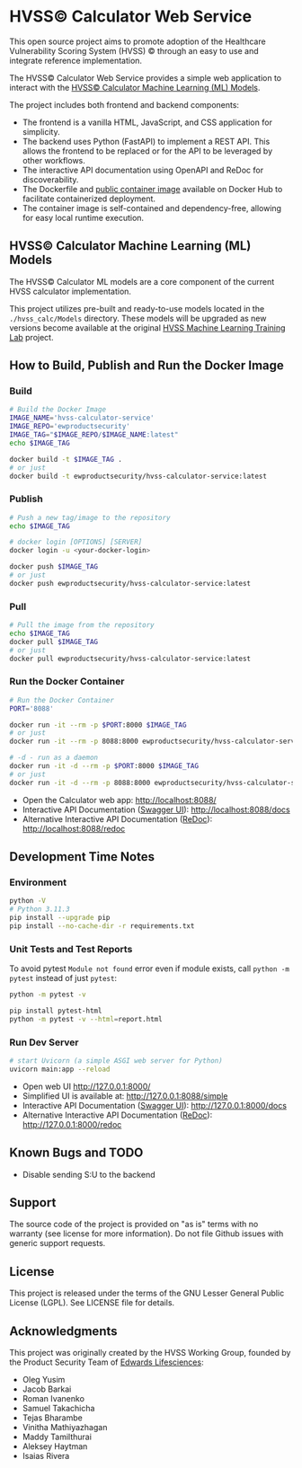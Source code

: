 # HVSS&copy; Calculator Web Service

This open source project aims to promote adoption of the Healthcare Vulnerability Scoring System (HVSS) &copy; through an easy to use and integrate reference implementation.

The HVSS&copy; Calculator Web Service provides a simple web application to interact with the [HVSS&copy; Calculator Machine Learning (ML) Models](https://github.com/ewprodsec/hvss-calculator-lab).

The project includes both frontend and backend components:
- The frontend is a vanilla HTML, JavaScript, and CSS application for simplicity.
- The backend uses Python (FastAPI) to implement a REST API. This allows the frontend to be replaced or for the API to be leveraged by other workflows.
- The interactive API documentation using OpenAPI and ReDoc for discoverability.
- The Dockerfile and [public container image](https://hub.docker.com/r/ewproductsecurity/hvss-calculator-service) available on Docker Hub to facilitate containerized deployment.
- The container image is self-contained and dependency-free, allowing for easy local runtime execution.

## HVSS&copy; Calculator Machine Learning (ML) Models

The HVSS&copy; Calculator ML models are a core component of the current HVSS calculator implementation.

This project utilizes pre-built and ready-to-use models located in the `./hvss_calc/Models` directory. These models will be upgraded as new versions become available at the original [HVSS Machine Learning Training Lab](https://github.com/ewprodsec/hvss-calculator-lab) project.


## How to Build, Publish and Run the Docker Image

### Build

~~~~sh
# Build the Docker Image
IMAGE_NAME='hvss-calculator-service'
IMAGE_REPO='ewproductsecurity'
IMAGE_TAG="$IMAGE_REPO/$IMAGE_NAME:latest"
echo $IMAGE_TAG

docker build -t $IMAGE_TAG .
# or just
docker build -t ewproductsecurity/hvss-calculator-service:latest
~~~~

### Publish

~~~~sh
# Push a new tag/image to the repository
echo $IMAGE_TAG

# docker login [OPTIONS] [SERVER]
docker login -u <your-docker-login>

docker push $IMAGE_TAG
# or just
docker push ewproductsecurity/hvss-calculator-service:latest
~~~~

### Pull

~~~~sh
# Pull the image from the repository
echo $IMAGE_TAG
docker pull $IMAGE_TAG
# or just
docker pull ewproductsecurity/hvss-calculator-service:latest
~~~~

### Run the Docker Container

~~~~sh
# Run the Docker Container
PORT='8088'

docker run -it --rm -p $PORT:8000 $IMAGE_TAG
# or just
docker run -it --rm -p 8088:8000 ewproductsecurity/hvss-calculator-service:latest

# -d - run as a daemon
docker run -it -d --rm -p $PORT:8000 $IMAGE_TAG
# or just
docker run -it -d --rm -p 8088:8000 ewproductsecurity/hvss-calculator-service:latest
~~~~

- Open the Calculator web app: <http://localhost:8088/>
- Interactive API Documentation ([Swagger UI](https://github.com/swagger-api/swagger-ui)): <http://localhost:8088/docs>
- Alternative Interactive API Documentation ([ReDoc](https://github.com/Redocly/redoc)): <http://localhost:8088/redoc>


## Development Time Notes

### Environment

````sh
python -V
# Python 3.11.3
pip install --upgrade pip
pip install --no-cache-dir -r requirements.txt
````

### Unit Tests and Test Reports

To avoid pytest `Module not found` error even if module exists, call `python -m pytest` instead of just `pytest`:

````sh
python -m pytest -v

pip install pytest-html
python -m pytest -v --html=report.html
````

### Run Dev Server

````sh
# start Uvicorn (a simple ASGI web server for Python)
uvicorn main:app --reload
````

- Open web UI <http://127.0.0.1:8000/>
- Simplified UI is available at: <http://127.0.0.1:8088/simple>
- Interactive API Documentation ([Swagger UI](https://github.com/swagger-api/swagger-ui)): <http://127.0.0.1:8000/docs>
- Alternative Interactive API Documentation ([ReDoc](https://github.com/Redocly/redoc)): <http://127.0.0.1:8000/redoc>


## Known Bugs and TODO

- Disable sending S:U to the backend


## Support

The source code of the project is provided on "as is" terms with no warranty (see license for more information). Do not file Github issues with generic support requests.


## License

This project is released under the terms of the GNU Lesser General Public License (LGPL). See LICENSE file for details.


## Acknowledgments
This project was originally created by the HVSS Working Group, founded by the Product Security Team of [Edwards Lifesciences](https://www.edwards.com):
- Oleg Yusim
- Jacob Barkai
- Roman Ivanenko
- Samuel Takachicha
- Tejas Bharambe
- Vinitha Mathiyazhagan
- Maddy Tamilthurai
- Aleksey Haytman
- Isaias Rivera

